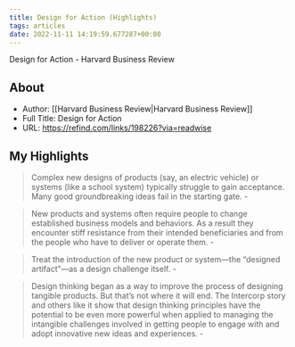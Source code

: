 ```yaml
---
title: Design for Action (Highlights)
tags: articles
date: 2022-11-11 14:19:59.677287+00:00
---
```

Design for Action - Harvard Business Review

## About
- Author: [[Harvard Business Review|Harvard Business Review]]
- Full Title: Design for Action
- URL: https://refind.com/links/198226?via=readwise

## My Highlights
> Complex new designs of products (say, an electric vehicle) or systems (like a school system) typically struggle to gain acceptance. Many good groundbreaking ideas fail in the starting gate.
\- 

> New products and systems often require people to change established business models and behaviors. As a result they encounter stiff resistance from their intended beneficiaries and from the people who have to deliver or operate them.
\- 

> Treat the introduction of the new product or system—the “designed artifact”—as a design challenge itself.
\- 

> Design thinking began as a way to improve the process of designing tangible products. But that’s not where it will end. The Intercorp story and others like it show that design thinking principles have the potential to be even more powerful when applied to managing the intangible challenges involved in getting people to engage with and adopt innovative new ideas and experiences.
\- 


